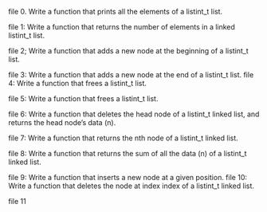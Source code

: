 file 0.  Write a function that prints all the elements of a listint_t list.

file 1:  Write a function that returns the number of elements in a linked listint_t list.

file 2; Write a function that adds a new node at the beginning of a listint_t list.

file 3: Write a function that adds a new node at the end of a listint_t list.
file 4:  Write a function that frees a listint_t list.

file 5:  Write a function that frees a listint_t list.

file 6:  Write a function that deletes the head node of a listint_t linked list, and returns the head node’s data (n).

file 7:  Write a function that returns the nth node of a listint_t linked list.

file 8:   Write a function that returns the sum of all the data (n) of a listint_t linked list.

file 9:  Write a function that inserts a new node at a given position.
file 10: Write a function that deletes the node at index index of a listint_t linked list.

file 11  
